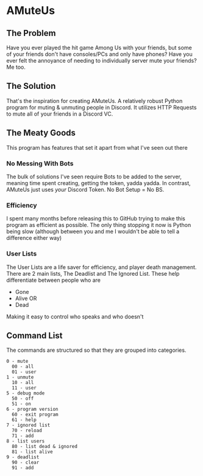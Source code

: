 # AMuteUs

## The Problem

Have you ever played the hit game Among Us with your friends, but some of your friends don't have consoles/PCs and only have phones? Have you ever felt the annoyance of needing to individually server mute your friends? Me too.

## The Solution 

That's the inspiration for creating AMuteUs. A relatively robust Python program for muting & unmuting people in Discord. It utilizes HTTP Requests to mute all of your friends in a Discord VC.

## The Meaty Goods

This program has features that set it apart from what I've seen out there

### No Messing With Bots

The bulk of solutions I've seen require Bots to be added to the server, meaning time spent creating, getting the token, yadda yadda. In contrast, AMuteUs just uses *your* Discord Token. No Bot Setup = No BS.

### Efficiency

I spent many months before releasing this to GitHub trying to make this program as efficient as possible. The only thing stopping it now is Python being slow (although between you and me I wouldn't be able to tell a difference either way)

### User Lists

The User Lists are a life saver for efficiency, and player death management. There are 2 main lists, The Deadlist and The Ignored List. These help differentiate between people who are

- Gone
- Alive
OR
- Dead

Making it easy to control who speaks and who doesn't

## Command List

The commands are structured so that they are grouped into categories.

```
0 - mute
  00 - all
  01 - user
1 - unmute
  10 - all
  11 - user
5 - debug mode
  50 - off
  51 - on
6 - program version
  60 - exit program
  61 - help
7 - ignored list
  70 - reload
  71 - add
8 - list users
  80 - list dead & ignored
  81 - list alive
9 - deadlist
  90 - clear
  91 - add
```